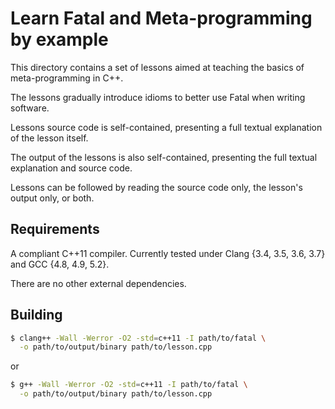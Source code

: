 # Learn Fatal and Meta-programming by example
This directory contains a set of lessons aimed at teaching the basics of meta-programming in C++.

The lessons gradually introduce idioms to better use Fatal when writing software.

Lessons source code is self-contained, presenting a full textual explanation of the lesson itself.

The output of the lessons is also self-contained, presenting the full textual explanation and source code.

Lessons can be followed by reading the source code only, the lesson's output only, or both.


## Requirements
A compliant C++11 compiler. Currently tested under Clang {3.4, 3.5, 3.6, 3.7} and GCC {4.8, 4.9, 5.2}.

There are no other external dependencies.


## Building
```sh
$ clang++ -Wall -Werror -O2 -std=c++11 -I path/to/fatal \
  -o path/to/output/binary path/to/lesson.cpp
```
or
```sh
$ g++ -Wall -Werror -O2 -std=c++11 -I path/to/fatal \
  -o path/to/output/binary path/to/lesson.cpp
```
